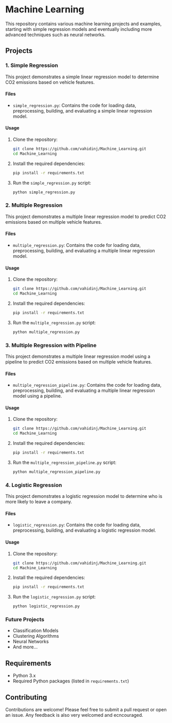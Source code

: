 # Machine Learning

This repository contains various machine learning projects and examples, starting with simple regression models and eventually including more advanced techniques such as neural networks.

## Projects

### 1. Simple Regression

This project demonstrates a simple linear regression model to determine CO2 emissions based on vehicle features.

#### Files

- `simple_regression.py`: Contains the code for loading data, preprocessing, building, and evaluating a simple linear regression model.

#### Usage

1. Clone the repository:
    ```bash
    git clone https://github.com/vahidinj/Machine_Learning.git
    cd Machine_Learning
    ```

2. Install the required dependencies:
    ```bash
    pip install -r requirements.txt
    ```

3. Run the `simple_regression.py` script:
    ```bash
    python simple_regression.py
    ```

### 2. Multiple Regression

This project demonstrates a multiple linear regression model to predict CO2 emissions based on multiple vehicle features.

#### Files

- `multiple_regression.py`: Contains the code for loading data, preprocessing, building, and evaluating a multiple linear regression model.

#### Usage

1. Clone the repository:
    ```bash
    git clone https://github.com/vahidinj/Machine_Learning.git
    cd Machine_Learning
    ```

2. Install the required dependencies:
    ```bash
    pip install -r requirements.txt
    ```

3. Run the `multiple_regression.py` script:
    ```bash
    python multiple_regression.py
    ```
### 3. Multiple Regression with Pipeline

This project demonstrates a multiple linear regression model using a pipeline to predict CO2 emissions based on multiple vehicle features.

#### Files

- `multiple_regression_pipeline.py`: Contains the code for loading data, preprocessing, building, and evaluating a multiple linear regression model using a pipeline.

#### Usage

1. Clone the repository:
    ```bash
    git clone https://github.com/vahidinj/Machine_Learning.git
    cd Machine_Learning
    ```

2. Install the required dependencies:
    ```bash
    pip install -r requirements.txt
    ```

3. Run the `multiple_regression_pipeline.py` script:
    ```bash
    python multiple_regression_pipeline.py
    ```    

### 4. Logistic Regression

This project demonstrates a logistic regression model to determine who is more likely to leave a company.

#### Files

- `logistic_regression.py`: Contains the code for loading data, preprocessing, building, and evaluating a logistic regression model.

#### Usage

1. Clone the repository:
    ```bash
    git clone https://github.com/vahidinj/Machine_Learning.git
    cd Machine_Learning
    ```

2. Install the required dependencies:
    ```bash
    pip install -r requirements.txt
    ```

3. Run the `logistic_regression.py` script:
    ```bash
    python logistic_regression.py
    ```


### Future Projects

- Classification Models
- Clustering Algorithms
- Neural Networks
- And more...

## Requirements

- Python 3.x
- Required Python packages (listed in `requirements.txt`)


## Contributing

Contributions are welcome! Please feel free to submit a pull request or open an issue.
Any feedback is also very welcomed and ecncouraged. 
